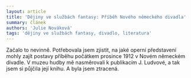 ```yaml
---
layout: article
title: 'Dějiny ve službách fantasy: Příběh Nového německého divadla'
summary: článek
authors: 'Julie Nováková'
tags: 'dějiny ve službách fantasy, divadlo, literatura'
---
```


Začalo to nevinně. Potřebovala jsem zjistit,
na jaké operní představení mohly zajít
postavy příběhu počátkem prosince
1912 v Novém německém divadle. V muzeu
hudby mě nasměrovali k publikacím
J. Ludvové, a tak jsem si půjčila její knihu.
A byla jsem ztracená.
